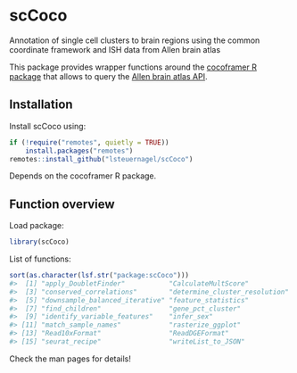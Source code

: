 
<!-- README.md is generated from README.Rmd. Please edit that file -->

# scCoco

<!-- badges: start -->
<!-- badges: end -->

Annotation of single cell clusters to brain regions using the common
coordinate framework and ISH data from Allen brain atlas

This package provides wrapper functions around the [cocoframer R
package](https://github.com/AllenInstitute/cocoframer) that allows to
query the [Allen brain atlas API](atlas.brain-map.org).

## Installation

Install scCoco using:

``` r
if (!require("remotes", quietly = TRUE))
    install.packages("remotes")
remotes::install_github("lsteuernagel/scCoco")
```

Depends on the cocoframer R package.

## Function overview

Load package:

``` r
library(scCoco)
```

List of functions:

``` r
sort(as.character(lsf.str("package:scCoco")))
#>  [1] "apply_DoubletFinder"           "CalculateMultScore"           
#>  [3] "conserved_correlations"        "determine_cluster_resolution" 
#>  [5] "downsample_balanced_iterative" "feature_statistics"           
#>  [7] "find_children"                 "gene_pct_cluster"             
#>  [9] "identify_variable_features"    "infer_sex"                    
#> [11] "match_sample_names"            "rasterize_ggplot"             
#> [13] "Read10xFormat"                 "ReadDGEFormat"                
#> [15] "seurat_recipe"                 "writeList_to_JSON"
```

Check the man pages for details!
